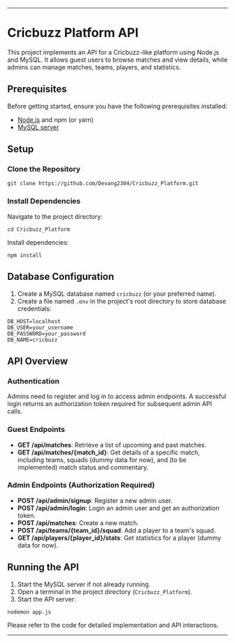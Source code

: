 
---

# Cricbuzz Platform API

This project implements an API for a Cricbuzz-like platform using Node.js and MySQL. It allows guest users to browse matches and view details, while admins can manage matches, teams, players, and statistics.

## Prerequisites

Before getting started, ensure you have the following prerequisites installed:

- [Node.js](https://nodejs.org/en) and npm (or yarn)
- [MySQL server](https://dev.mysql.com/doc/)

## Setup

### Clone the Repository

```
git clone https://github.com/Devang2304/Cricbuzz_Platform.git
```

### Install Dependencies

Navigate to the project directory:

```
cd Cricbuzz_Platform
```

Install dependencies:

```
npm install
```

## Database Configuration

1. Create a MySQL database named `cricbuzz` (or your preferred name).
2. Create a file named `.env` in the project's root directory to store database credentials:

```
DB_HOST=localhost
DB_USER=your_username
DB_PASSWORD=your_password
DB_NAME=cricbuzz
```

## API Overview

### Authentication

Admins need to register and log in to access admin endpoints. A successful login returns an authorization token required for subsequent admin API calls.

### Guest Endpoints

- **GET /api/matches**: Retrieve a list of upcoming and past matches.
- **GET /api/matches/{match_id}**: Get details of a specific match, including teams, squads (dummy data for now), and (to be implemented) match status and commentary.

### Admin Endpoints (Authorization Required)

- **POST /api/admin/signup**: Register a new admin user.
- **POST /api/admin/login**: Login an admin user and get an authorization token.
- **POST /api/matches**: Create a new match.
- **POST /api/teams/{team_id}/squad**: Add a player to a team's squad.
- **GET /api/players/{player_id}/stats**: Get statistics for a player (dummy data for now).

## Running the API

1. Start the MySQL server if not already running.
2. Open a terminal in the project directory (`Cricbuzz_Platform`).
3. Start the API server:

```
nodemon app.js
```

Please refer to the code for detailed implementation and API interactions.

---
